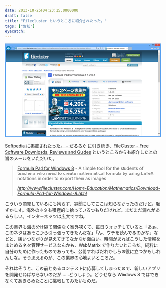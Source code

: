 ```yaml
---
date: 2013-10-25T04:23:15.0000000
draft: false
title: "Filecluster というところに紹介されたった。"
tags: ["告知"]
eyecatch: 
---
```

<p><span itemscope itemtype="http://schema.org/Photograph"><img src="20131025041041.png" alt="f:id:daruyanagi:20131025041041p:plain" title="f:id:daruyanagi:20131025041041p:plain" class="hatena-fotolife" itemprop="image"></span></p><p><a href="https://blog.daruyanagi.jp/entry/2013/10/09/123725">Softpedia &#x306B;&#x63B2;&#x8F09;&#x3055;&#x308C;&#x305F;&#x3063;&#x305F;&#x3002; - &#x3060;&#x308B;&#x308D;&#x3050;</a> に引き続き、<a href="http://www.filecluster.com/">FileCluster - Free Software Downloads, Reviews and Guides</a> というところからも紹介したとの旨のメールをいただいた。</p>

<blockquote cite="http://www.filecluster.com/Home-Education/Mathematics/Download-Formula-Pad-for-Windows-8.html">
<p><a href="http://download.daruyanagi.net/Formula%20Pad%20for%20Windows%208">Formula Pad for Windows 8</a> - A simple tool for the students of teachers who need to create mathematical formula by using LaTeX notations in order to export them as images</p>

<cite><a href="http://www.filecluster.com/Home-Education/Mathematics/Download-Formula-Pad-for-Windows-8.html">http://www.filecluster.com/Home-Education/Mathematics/Download-Formula-Pad-for-Windows-8.html</a></cite>
</blockquote>
<p>こういう商売しているにも拘らず、寡聞にしてここは知らなかったのだけど。恥ずかしす。海外のネタも積極的に拾っているつもりだけれど、まだまだ漏れがあるらしい。インターネッツは広大ですね。</p><p>この業界も海の分け隔て関係なく案外狭くて、毎日ウォッチしていると「あぁ、このネタはあそこから引っ張ってきたんだな」「ん、ウチを読んでるのかな」などと、緩いつながりが見えてきてなかなか面白い。時間があればこうした情報をまとめるネタ管理サービスなんかも、WebMatrix で作りたいところだ。純粋に自分のために作ったものであっても、公開すればだれかしらの役に立つかもしれんしな。そう思えるのが、この業界の心地よいところだ。</p><p>それはそうと、この前とあるコンテストに応募してしまったので、新しいアプリを開発せねばならないのだが……どうしよう。どうせなら Windows 8 ではできなくてあきらめたことに挑戦してみたいものだ。</p>
